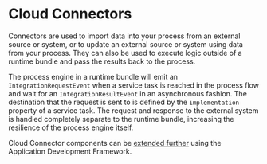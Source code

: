 # Cloud Connectors
Connectors are used to import data into your process from an external source or system, or to update an external source or system using data from your process. They can also be used to execute logic outside of a runtime bundle and pass the results back to the process.  

The process engine in a runtime bundle will emit an `IntegrationRequestEvent` when a service task is reached in the process flow and wait for an `IntegrationResultEvent` in an asynchronous fashion. The destination that the request is sent to is defined by the `implementation` property of a service task. The request and response to the external system is handled completely separate to the runtime bundle, increasing the resilience of the process engine itself. 

Cloud Connector components can be [extended further](https://www.alfresco.com/abn/adf/docs/process-services-cloud/) using the Application Development Framework. 